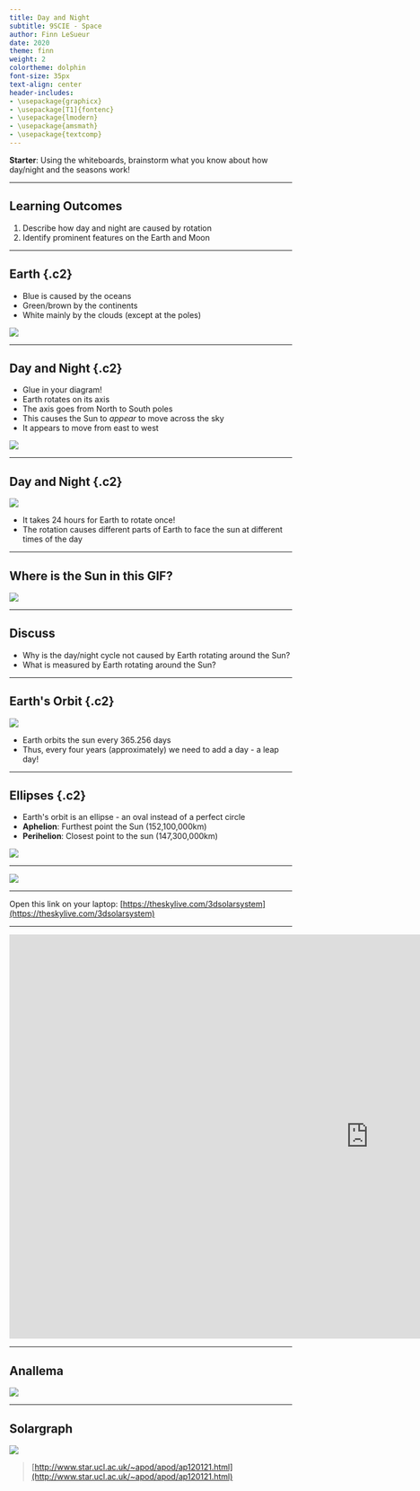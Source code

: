 ```yaml
---
title: Day and Night
subtitle: 9SCIE - Space
author: Finn LeSueur
date: 2020
theme: finn
weight: 2
colortheme: dolphin
font-size: 35px
text-align: center
header-includes:
- \usepackage{graphicx}
- \usepackage[T1]{fontenc}
- \usepackage{lmodern}
- \usepackage{amsmath}
- \usepackage{textcomp}
---
```


__Starter__: Using the whiteboards, brainstorm what you know about how day/night and the seasons work!

---

## Learning Outcomes

1. Describe how day and night are caused by rotation
2. Identify prominent features on the Earth and Moon

---

## Earth {.c2}

- Blue is caused by the oceans
- Green/brown by the continents
- White mainly by the clouds (except at the poles)

![](https://www.thesun.co.uk/wp-content/uploads/2019/03/NINTCHDBPICT000478532243.jpg "")

---

## Day and Night {.c2}

- Glue in your diagram!
- Earth rotates on its axis
- The axis goes from North to South poles
- This causes the Sun to _appear_ to move across the sky
- It appears to move from east to west

![](https://live.staticflickr.com/2849/13582191874_30a7be8d2d_c.jpg "")

---

## Day and Night {.c2}

![](https://live.staticflickr.com/2849/13582191874_30a7be8d2d_c.jpg "")

- It takes 24 hours for Earth to rotate once!
- The rotation causes different parts of Earth to face the sun at different times of the day

---

## Where is the Sun in this GIF?

![](https://media.tenor.com/images/dae6b81451cc46072607a0a5c1b9aaec/tenor.gif "")

---

## Discuss

- Why is the day/night cycle not caused by Earth rotating around the Sun?
- What is measured by Earth rotating around the Sun?

---

## Earth's Orbit {.c2}

![](http://bestanimations.com/Earth&Space/earth-sun-orbit-animation.gif "")

- Earth orbits the sun every 365.256 days
- Thus, every four years (approximately) we need to add a day - a leap day!

---

## Ellipses {.c2}

- Earth's orbit is an ellipse - an oval instead of a perfect circle
- __Aphelion__: Furthest point the Sun (152,100,000km)
- __Perihelion__: Closest point to the sun (147,300,000km)

![](https://cdn.britannica.com/20/151220-050-240A2838/Earth-orbit-Sun.jpg "")

---

![](http://bestanimations.com/Earth&Space/solar-planetary-system-animation-4.gif "")

---

Open this link on your laptop: [https://theskylive.com/3dsolarsystem](https://theskylive.com/3dsolarsystem)

---

<iframe width="1280" height="720" src="https://www.youtube.com/embed/IJhgZBn-LHg" frameborder="0" allow="accelerometer; autoplay; encrypted-media; gyroscope; picture-in-picture" allowfullscreen></iframe>

---

## Anallema

![](https://scienceblogs.com/files/startswithabang/files/2009/08/Analemma2.jpeg "")

---

## Solargraph

![](https://lh3.googleusercontent.com/proxy/GkcEiiY-MTHChqHzRx_DVKH7CBxB5-6qwuyOC3HqQhlW_Tx2cccUnDUtXMWvXweIh3jG3py13Tzn204LVOlh6O5XcxSQ_EjCGAS6nn9f0Le2brhrMetvxarHbqam8WWckq8 "")

> [http://www.star.ucl.ac.uk/~apod/apod/ap120121.html](http://www.star.ucl.ac.uk/~apod/apod/ap120121.html)